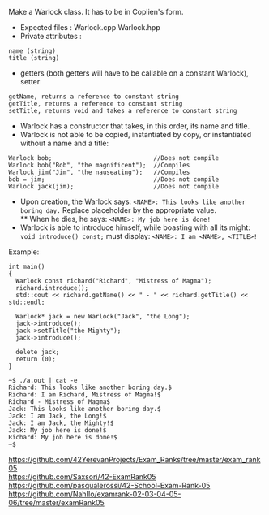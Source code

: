 Make a Warlock class. It has to be in Coplien's form.
* Expected files : Warlock.cpp Warlock.hpp
* Private attributes :
```
name (string)
title (string)
```
* getters (both getters will have to be callable on a constant Warlock), setter 
```
getName, returns a reference to constant string
getTitle, returns a reference to constant string
setTitle, returns void and takes a reference to constant string
```
* Warlock has a constructor that takes, in this order, its name and title.  
* Warlock is not able to be copied, instantiated by copy, or instantiated without a name and a title:
```
Warlock bob;                            //Does not compile
Warlock bob("Bob", "the magnificent");  //Compiles
Warlock jim("Jim", "the nauseating");   //Compiles
bob = jim;                              //Does not compile
Warlock jack(jim);                      //Does not compile
```
* Upon creation, the Warlock says: `<NAME>: This looks like another boring day.` Replace placeholder <NAME> by the appropriate value.    
** When he dies, he says: `<NAME>: My job here is done!`  
* Warlock is able to introduce himself, while boasting with all its might: 
` void introduce() const;` must display: `<NAME>: I am <NAME>, <TITLE>!`

Example:
```
int main()
{
  Warlock const richard("Richard", "Mistress of Magma");
  richard.introduce();
  std::cout << richard.getName() << " - " << richard.getTitle() << std::endl;

  Warlock* jack = new Warlock("Jack", "the Long");
  jack->introduce();
  jack->setTitle("the Mighty");
  jack->introduce();

  delete jack;
  return (0);
}
```
```
~$ ./a.out | cat -e
Richard: This looks like another boring day.$
Richard: I am Richard, Mistress of Magma!$
Richard - Mistress of Magma$
Jack: This looks like another boring day.$
Jack: I am Jack, the Long!$
Jack: I am Jack, the Mighty!$
Jack: My job here is done!$
Richard: My job here is done!$
~$
```
https://github.com/42YerevanProjects/Exam_Ranks/tree/master/exam_rank05  
https://github.com/Saxsori/42-ExamRank05  
https://github.com/pasqualerossi/42-School-Exam-Rank-05  
https://github.com/NahIIo/examrank-02-03-04-05-06/tree/master/examRank05  

